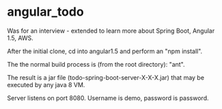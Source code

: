 # angular_todo
Was for an interview - extended to learn more about Spring Boot, Angular 1.5, AWS.

After the initial clone, cd into angular1.5 and perform an "npm install".

The the normal build process is (from the root directory): "ant".

The result is a jar file (todo-spring-boot-server-X-X-X.jar) that may be executed by any java 8 VM.

Server listens on port 8080. Username is demo, password is password.
